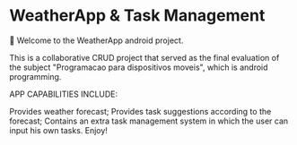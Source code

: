 # WeatherApp & Task Management

👋 Welcome to the WeatherApp android project.

This is a collaborative CRUD project that served as the final evaluation of the subject "Programacao para dispositivos moveis", which is android programming.

APP CAPABILITIES INCLUDE:

Provides weather forecast;
Provides task suggestions according to the forecast;
Contains an extra task management system in which the user can input his own tasks.
Enjoy!
